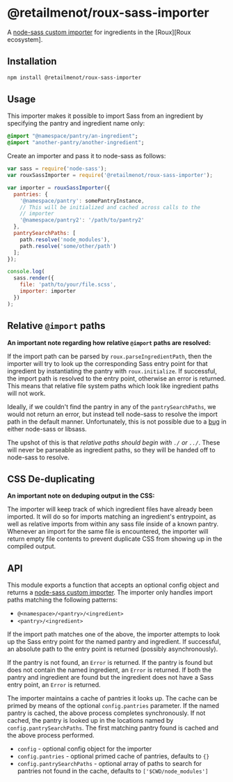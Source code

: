 # @retailmenot/roux-sass-importer

A [node-sass custom importer][node-sass-custom-importer] for ingredients in the [Roux][Roux ecosystem].

## Installation

```sh
npm install @retailmenot/roux-sass-importer
```

## Usage

This importer makes it possible to import Sass from an ingredient by
specifying the pantry and ingredient name only:

```sass
@import "@namespace/pantry/an-ingredient";
@import "another-pantry/another-ingredient";
```

Create an importer and pass it to node-sass as follows:

```javascript
var sass = require('node-sass');
var rouxSassImporter = require('@retailmenot/roux-sass-importer');

var importer = rouxSassImporter({
  pantries: {
    '@namespace/pantry': somePantryInstance,
    // This will be initialized and cached across calls to the
    // importer
    '@namespace/pantry2': '/path/to/pantry2'
  },
  pantrySearchPaths: [
    path.resolve('node_modules'),
    path.resolve('some/other/path')
  ];
});

console.log(
  sass.render({
    file: 'path/to/your/file.scss',
    importer: importer
  })
);
```

## Relative `@import` paths

**An important note regarding how relative `@import` paths are resolved:**

If the import path can be parsed by `roux.parseIngredientPath`,
then the importer will try to look up the corresponding Sass entry point for
that ingredient by instantiating the pantry with `roux.initialize`. 
If successful, the import path is resolved to the entry point, otherwise 
an error is returned. This means that relative file system paths which look 
like ingredient paths will not work.

Ideally, if we couldn't find the pantry in any of the `pantrySearchPaths`, we
would not return an error, but instead tell node-sass to resolve the import path
in the default manner. Unfortunately, this is not possible due to a
[bug][node-sass#1296] in either node-sass or libsass.

The upshot of this is that *relative paths should begin with `./` or `../`*.
These will never be parseable as ingredient paths, so they will be handed off to
node-sass to resolve.

## CSS De-duplicating

**An important note on deduping output in the CSS:**

The importer will keep track of which ingredient files have already been imported.
It will do so for imports matching an ingredient's entrypoint, as well as relative
imports from within any sass file inside of a known pantry. Whenever an import for
the same file is encountered, the importer will return empty file contents to
prevent duplicate CSS from showing up in the compiled output.

## API

This module exports a function that accepts an optional config object and
returns a [node-sass custom importer][node-sass-custom-importer]. The importer
only handles import paths matching the following patterns:

- `@<namespace>/<pantry>/<ingredient>`
- `<pantry>/<ingredient>`

If the import path matches one of the above, the importer attempts to look up
the Sass entry point for the named pantry and ingredient. If successful, an
absolute path to the entry point is returned (possibly asynchronously).

If the pantry is not found, an `Error` is returned. If the pantry is found but
does not contain the named ingredient, an `Error` is returned. If both the
pantry and ingredient are found but the ingredient does not have a Sass entry
point, an `Error` is returned.

The importer maintains a cache of pantries it looks up. The cache can be primed
by means of the optional `config.pantries` parameter. If the named pantry is
cached, the above process completes synchronously. If not cached, the pantry is
looked up in the locations named by `config.pantrySearchPaths`. The first
matching pantry found is cached and the above process performed.

- `config` - optional config object for the importer
- `config.pantries` - optional primed cache of pantries, defaults to `{}`
- `config.pantrySearchPaths` - optional array of paths to search for pantries
  not found in the cache, defaults to `['$CWD/node_modules']`

[Roux]:https://github.com/RetailMeNotSandbox/roux
[node-sass-custom-importer]: https://github.com/sass/node-sass#importer--v200---experimental
[node-sass#1296]: https://github.com/sass/node-sass/issues/1296